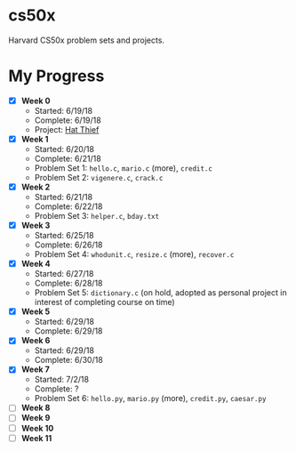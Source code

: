 # cs50x
Harvard CS50x problem sets and projects. 

# My Progress
- [x] **Week 0**
  - Started: 6/19/18
  - Complete: 6/19/18
  - Project: [Hat Thief](https://scratch.mit.edu/projects/229693968/)
- [x] **Week 1**
  - Started: 6/20/18
  - Complete: 6/21/18
  - Problem Set 1: `hello.c`, `mario.c` (more), `credit.c`
  - Problem Set 2: `vigenere.c`, `crack.c`
- [x] **Week 2**
  - Started: 6/21/18
  - Complete: 6/22/18
  - Problem Set 3: `helper.c`, `bday.txt`
- [x] **Week 3**
  - Started: 6/25/18
  - Complete: 6/26/18
  - Problem Set 4: `whodunit.c`, `resize.c` (more), `recover.c`
- [x] **Week 4**
  - Started: 6/27/18
  - Complete: 6/28/18
  - Problem Set 5: `dictionary.c` (on hold, adopted as personal project in interest of completing course on time)
- [x] **Week 5**
  - Started: 6/29/18
  - Complete: 6/29/18
- [x] **Week 6**
  - Started: 6/29/18
  - Complete: 6/30/18
- [x] **Week 7**
  - Started: 7/2/18
  - Complete: ?
  - Problem Set 6: `hello.py`, `mario.py` (more), `credit.py`, `caesar.py`
- [ ] **Week 8**
- [ ] **Week 9**
- [ ] **Week 10**
- [ ] **Week 11**
